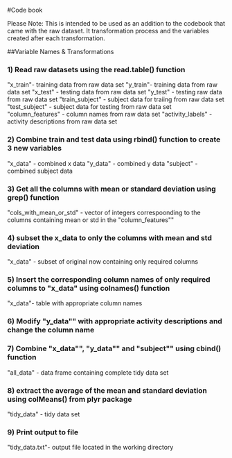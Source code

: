 #Code book

Please Note: This is intended to be used as an addition to the codebook that came with the raw dataset. It transformation process and the variables created after each transformation.

##Variable Names & Transformations 

### 1) Read raw datasets using the read.table() function

"x_train"- training data from raw data set
"y_train"- training data from raw data set
"x_test" - testing data from raw data set
"y_test" - testing raw data from raw data set
"train_subject" - subject data for traiing from raw data set
"test_subject" - subject data for testing from raw data set
"column_features" - column names from raw data set
"activity_labels" - activity descriptions from raw data set

### 2) Combine train and test data using rbind() function to create 3 new variables
"x_data" - combined x data
"y_data" - combined y data
"subject" - combined subject data

### 3) Get all the columns with mean or standard deviation using grep() function
"cols_with_mean_or_std" - vector of integers correspoonding to the columns containing mean or std in the "column_features""

### 4) subset the x_data to only the columns with mean and std deviation
"x_data" - subset of original now containing only required columns

### 5) Insert the corresponding column names of only required columns to "x_data" using colnames() function
"x_data"- table with appropriate column names

### 6) Modify "y_data"" with appropriate activity descriptions and change the column name 

### 7) Combine "x_data"", "y_data"" and "subject"" using cbind() function

"all_data" - data frame containing complete tidy data set

### 8) extract the average of the mean and standard deviation using colMeans() from plyr package
"tidy_data" - tidy data set

### 9) Print output to file

"tidy_data.txt"- output file located in the working directory


